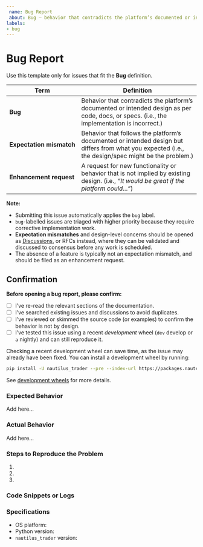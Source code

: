 ```yaml
---
 name: Bug Report
 about: Bug – behavior that contradicts the platform’s documented or intended design
labels:
- bug
---
```


# Bug Report

Use this template only for issues that fit the **Bug** definition.

| Term                          | Definition |
|-------------------------------|------------|
| **Bug**                       | Behavior that contradicts the platform’s documented or intended design as per code, docs, or specs. (i.e., the implementation is incorrect.) |
| **Expectation&nbsp;mismatch** | Behavior that follows the platform’s documented or intended design but differs from what you expected (i.e., the design/spec might be the problem.) |
| **Enhancement request**       | A request for new functionality or behavior that is not implied by existing design. (i.e., *“It would be great if the platform could…”*) |

**Note:**

- Submitting this issue automatically applies the `bug` label.
- `bug`-labelled issues are triaged with higher priority because they require corrective implementation work.
- **Expectation mismatches** and design-level concerns should be opened as [Discussions](https://github.com/nautechsystems/nautilus_trader/discussions), or RFCs instead, where they can be validated and discussed to consensus before any work is scheduled.
- The absence of a feature is typically not an expectation mismatch, and should be filed as an enhancement request.

## Confirmation

**Before opening a bug report, please confirm:**

- [ ] I’ve re-read the relevant sections of the documentation.
- [ ] I’ve searched existing issues and discussions to avoid duplicates.
- [ ] I’ve reviewed or skimmed the source code (or examples) to confirm the behavior is not by design.
- [ ] I’ve tested this issue using a recent *development* wheel (`dev` develop or `a` nightly) and can still reproduce it.

Checking a recent development wheel can save time, as the issue may already have been fixed.
You can install a development wheel by running:

```bash
pip install -U nautilus_trader --pre --index-url https://packages.nautechsystems.io/simple
```

See [development wheels](https://github.com/nautechsystems/nautilus_trader#development-wheels) for more details.

### Expected Behavior

Add here...

### Actual Behavior

Add here...

### Steps to Reproduce the Problem

1.
2.
3.

### Code Snippets or Logs

<!-- If applicable, provide relevant code snippets, error logs, or stack traces. Use code blocks for clarity. -->

### Specifications

- OS platform:
- Python version:
- `nautilus_trader` version:
